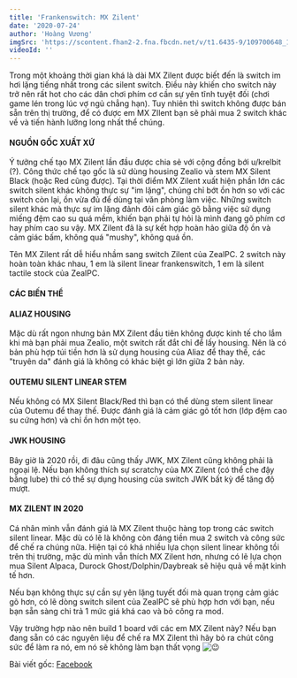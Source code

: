 ```yaml
---
title: 'Frankenswitch: MX Zilent'
date: '2020-07-24'
author: 'Hoàng Vương'
imgSrc: 'https://scontent.fhan2-2.fna.fbcdn.net/v/t1.6435-9/109700648_1855140464627540_5626799803627663169_n.jpg?_nc_cat=111&ccb=1-5&_nc_sid=b9115d&_nc_ohc=O-k-PWxdNe8AX_8YG4a&tn=fi77Lroi-h8LlGZd&_nc_ht=scontent.fhan2-2.fna&oh=00_AT-YPfXkY5HaeYLvFt5i0ti1WsWmd54IO1AKqszI_pZwNA&oe=6254A78B'
videoId: ''
---
```

Trong một khoảng thời gian khá là dài MX Zilent được biết đến là switch im hơi lặng tiếng nhất trong các silent switch. Điều này khiến cho switch này trở nên rất hot cho các dân chơi phím cơ cần sự yên tĩnh tuyệt đối (chơi game lén trong lúc vợ ngủ chẳng hạn). Tuy nhiên thì switch không được bán sẵn trên thị trường, để có được em MX ZIlent bạn sẽ phải mua 2 switch khác về và tiến hành lưỡng long nhất thể chúng.

#### NGUỒN GỐC XUẤT XỨ

Ý tưởng chế tạo MX Zilent lần đầu được chia sẻ với cộng đồng bới u/krelbit (?). Công thức chế tạo gốc là sử dùng housing Zealio và stem MX Silent Black (hoặc Red cũng được). Tại thời điểm MX Zilent xuất hiện phần lớn các switch silent khác không thực sự "im lặng", chúng chỉ bớt ồn hơn so với các switch còn lại, ồn vừa đủ để dùng tại văn phòng làm việc. Những switch silent khác mà thực sự im lặng đảnh đỏi cảm giác gõ bằng việc sử dụng miếng đệm cao su quá mềm, khiến bạn phải tự hỏi là mình đang gõ phím cơ hay phím cao su vậy. MX Zilent đã là sự kết hợp hoàn hảo giữa độ ồn và cảm giác bấm, không quá "mushy", không quá ồn.

Tên MX Zilent rất dễ hiểu nhầm sang switch Zilent của ZealPC. 2 switch này hoàn toàn khác nhau, 1 em là silent linear frankenswitch, 1 em là silent tactile stock của ZealPC.

#### CÁC BIẾN THỂ

#### ALIAZ HOUSING

Mặc dù rất ngon nhưng bản MX Zilent đầu tiên không được kinh tế cho lắm khi mà bạn phải mua Zealio, một switch rất đắt chỉ để lấy housing. Nên là có bản phù hợp túi tiền hơn là sử dụng housing của Aliaz để thay thế, các "truyên da" đánh giá là không có khác biệt gì lớn giữa 2 bản này.

#### OUTEMU SILENT LINEAR STEM

Nếu không có MX Silent Black/Red thì bạn có thể dùng stem silent linear của Outemu để thay thế. Được đánh giá là cảm giác gõ tốt hơn (lớp đệm cao su cứng hơn) và chỉ ồn hơn một tẹo.

#### JWK HOUSING

Bây giờ là 2020 rồi, đi đâu cũng thấy JWK, MX Zilent cũng không phải là ngoại lệ. Nếu bạn không thích sự scratchy của MX Zilent (có thể che đậy bằng lube) thì có thể sự dụng housing của switch JWK bất kỳ để tăng độ mượt.

#### MX ZILENT IN 2020

Cá nhân mình vẫn đánh giá là MX Zilent thuộc hàng top trong các switch silent linear. Mặc dù có lẽ là không còn đáng tiền mua 2 switch và công sức để chế ra chúng nữa. Hiện tại có khá nhiều lựa chọn silent linear không tồi trên thị trường, mặc dù mình vẫn thích MX Zilent hơn, nhưng có lẽ lựa chọn mua Silent Alpaca, Durock Ghost/Dolphin/Daybreak sẽ hiệu quả về mặt kinh tế hơn.

Nếu bạn không thực sự cần sự yên lặng tuyết đối mà quan trọng cảm giác gõ hơn, có lẽ dòng switch silent của ZealPC sẽ phù hợp hơn với bạn, nếu bạn sẵn sàng chi trả 1 mức giá khá cao và bỏ công ra mod.

Vậy trường hợp nào nên build 1 board với các em MX Zilent này? Nếu bạn đang sẵn có các nguyên liệu để chế ra MX Zilent thì hãy bỏ ra chút công sức để làm ra nó, em nó sẽ không làm bạn thất vọng ![😉](https://static.xx.fbcdn.net/images/emoji.php/v9/t57/1/16/1f609.png)

Bài viết gốc: [Facebook](https://www.facebook.com/groups/VietNamMechKey/posts/1267778880220872/)